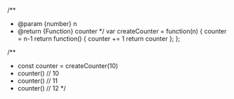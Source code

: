 /**
 * @param {number} n
 * @return {Function} counter
 */
var createCounter = function(n) {
    counter = n-1
    return function() {
        counter += 1
        return counter
    };
};

/** 
 * const counter = createCounter(10)
 * counter() // 10
 * counter() // 11
 * counter() // 12
 */